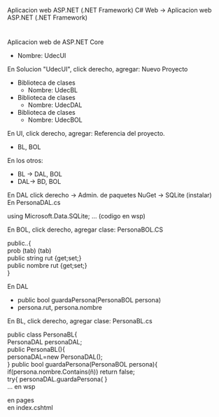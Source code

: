 Aplicacion web ASP.NET (.NET Framework)
C# Web -> Aplicacion web ASP.NET (.NET Framework)
#
Aplicacion web de ASP.NET Core  
 - Nombre: UdecUI  

En Solucion "UdecUI", click derecho, agregar: Nuevo Proyecto
- Biblioteca de clases  
  - Nombre: UdecBL
- Biblioteca de clases  
  - Nombre: UdecDAL
- Biblioteca de clases  
  - Nombre: UdecBOL

En UI, click derecho, agregar: Referencia del proyecto.
- BL, BOL

En los otros:
- BL -> DAL, BOL
- DAL-> BD, BOL

En DAL click derecho -> Admin. de paquetes NuGet -> SQLite (instalar)  
En PersonaDAL.cs  

using Microsoft.Data.SQLite;
... (codigo en wsp)

En BOL, click derecho, agregar clase: PersonaBOL.CS  

public..{  
prob (tab) (tab)  
public string rut {get;set;}    
public nombre rut {get;set;}  
}

En DAL  
 - public bool guardaPersona(PersonaBOL persona)
 - persona.rut, persona.nombre

En BL, click derecho, agregar clase: PersonaBL.cs

public class PersonaBL{  
PersonaDAL personaDAL;  
public PersonaBL(){  
 personaDAL=new PersonaDAL();  
}
public bool guardaPersona(PersonaBOL persona){  
if(persona.nombre.Contains(ñ)) return false;  
try{ 
personaDAL.guardaPersona(
}  
... en wsp

en pages  
en index.cshtml
